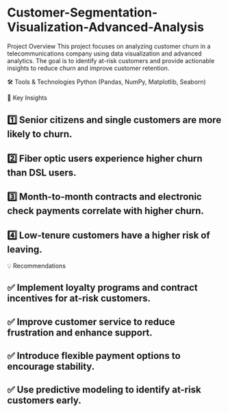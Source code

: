 # Customer-Segmentation-Visualization-Advanced-Analysis
Project Overview
This project focuses on analyzing customer churn in a telecommunications company using data visualization and advanced analytics. The goal is to identify at-risk customers and provide actionable insights to reduce churn and improve customer retention.

🛠️ Tools & Technologies
Python (Pandas, NumPy, Matplotlib, Seaborn)

📌 Key Insights
## 1️⃣ Senior citizens and single customers are more likely to churn.
## 2️⃣ Fiber optic users experience higher churn than DSL users.
## 3️⃣ Month-to-month contracts and electronic check payments correlate with higher churn.
## 4️⃣ Low-tenure customers have a higher risk of leaving.

💡 Recommendations
## ✅ Implement loyalty programs and contract incentives for at-risk customers.
## ✅ Improve customer service to reduce frustration and enhance support.
## ✅ Introduce flexible payment options to encourage stability.
## ✅ Use predictive modeling to identify at-risk customers early.
